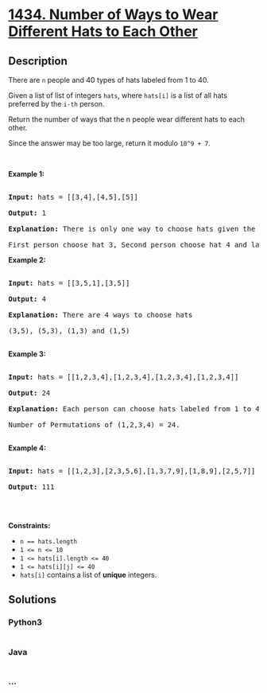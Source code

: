 # [1434. Number of Ways to Wear Different Hats to Each Other](https://leetcode.com/problems/number-of-ways-to-wear-different-hats-to-each-other)



## Description

<p>There are&nbsp;<code>n</code> people&nbsp;and 40 types of hats labeled from 1 to 40.</p>



<p>Given a list of list of integers <code>hats</code>, where <code>hats[i]</code>&nbsp;is a list of all hats preferred&nbsp;by the <code data-stringify-type="code">i-th</code> person.</p>



<p>Return the number of ways that the n people wear different hats to each other.</p>



<p>Since the answer&nbsp;may be too large,&nbsp;return it modulo&nbsp;<code>10^9 + 7</code>.</p>



<p>&nbsp;</p>

<p><strong>Example 1:</strong></p>



<pre>

<strong>Input:</strong> hats = [[3,4],[4,5],[5]]

<strong>Output:</strong> 1

<strong>Explanation: </strong>There is only one way to choose hats given the conditions. 

First person choose hat 3, Second person choose hat 4 and last one hat 5.</pre>



<p><strong>Example 2:</strong></p>



<pre>

<strong>Input:</strong> hats = [[3,5,1],[3,5]]

<strong>Output:</strong> 4

<strong>Explanation: </strong>There are 4 ways to choose hats

(3,5), (5,3), (1,3) and (1,5)

</pre>



<p><strong>Example 3:</strong></p>



<pre>

<strong>Input:</strong> hats = [[1,2,3,4],[1,2,3,4],[1,2,3,4],[1,2,3,4]]

<strong>Output:</strong> 24

<strong>Explanation: </strong>Each person can choose hats labeled from 1 to 4.

Number of Permutations of (1,2,3,4) = 24.

</pre>



<p><strong>Example 4:</strong></p>



<pre>

<strong>Input:</strong> hats = [[1,2,3],[2,3,5,6],[1,3,7,9],[1,8,9],[2,5,7]]

<strong>Output:</strong> 111

</pre>



<p>&nbsp;</p>

<p><strong>Constraints:</strong></p>



<ul>
	<li><code>n == hats.length</code></li>
	<li><code>1 &lt;= n &lt;= 10</code></li>
	<li><code>1 &lt;= hats[i].length &lt;= 40</code></li>
	<li><code>1 &lt;= hats[i][j] &lt;= 40</code></li>
	<li><code>hats[i]</code> contains a list of <strong>unique</strong> integers.</li>
</ul>

## Solutions

<!-- tabs:start -->

### **Python3**

```python

```

### **Java**

```java

```

### **...**

```

```

<!-- tabs:end -->

